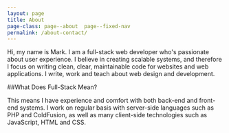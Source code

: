 ```yaml
---
layout: page
title: About
page-class: page--about  page--fixed-nav
permalink: /about-contact/
---
```



Hi, my name is Mark. I am a full-stack web developer who's passionate about user experience. I believe in creating scalable systems, and therefore I focus on writing clean, clear, maintainable code for websites and web applications. I write, work and teach about web design and development.

##What Does Full-Stack Mean?

This means I have experience and comfort with both back-end and front-end systems. I work on regular basis with server-side languages such as PHP and ColdFusion, as well as many client-side technologies such as JavaScript, HTML and CSS.